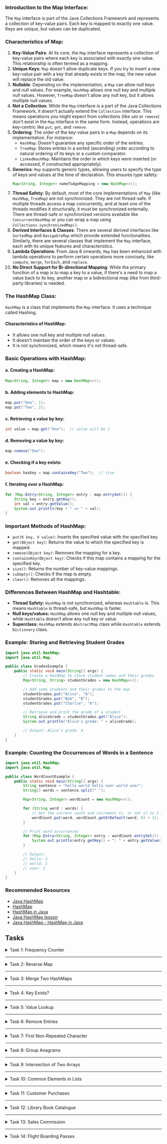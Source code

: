 ### Introduction to the Map Interface:
The `Map` interface is part of the Java Collections Framework and represents a collection of key-value pairs. 
Each key is mapped to exactly one value. Keys are unique, but values can be duplicated.

### Characteristics of Map:
1. **Key-Value Pairs**: At its core, the `Map` interface represents a collection of key-value pairs where each key is associated with exactly one value. This relationship is often termed as a mapping.
2. **Unique Keys**: `Map` doesn't allow duplicate keys. If you try to insert a new key-value pair with a key that already exists in the map, the new value will replace the old value.
3. **Nullable**: Depending on the implementation, a `Map` can allow null keys and null values. For example, `HashMap` allows one null key and multiple null values. However, `TreeMap` doesn't allow any null key, but it allows multiple null values.
4. **Not a Collection**: While the `Map` interface is a part of the Java Collections Framework, it doesn't actually extend the `Collection` interface. This means operations you might expect from collections (like `add` or `remove`) don't exist in the `Map` interface in the same form. Instead, operations are key-centric like `put`, `get`, and `remove`.
5. **Ordering**: The order of the key-value pairs in a `Map` depends on its implementation. For instance:
    - `HashMap`: Doesn't guarantee any specific order of the entries.
    - `TreeMap`: Stores entries in a sorted (ascending) order according to natural ordering of its keys or a custom comparator.
    - `LinkedHashMap`: Maintains the order in which keys were inserted (or accessed, if constructed appropriately).
6. **Generics**: `Map` supports generic types, allowing users to specify the type of keys and values at the time of declaration. This ensures type safety:
   ```java
   Map<String, Integer> nameToAgeMapping = new HashMap<>();
   ```
7. **Thread Safety**: By default, most of the core implementations of `Map` (like `HashMap`, `TreeMap`) are not synchronized. They are not thread-safe. If multiple threads access a map concurrently, and at least one of the threads modifies it structurally, it must be synchronized externally. There are thread-safe or synchronized versions available like `ConcurrentHashMap` or you can wrap a map using `Collections.synchronizedMap()`.
8. **Derived Interfaces & Classes**: There are several derived interfaces like `SortedMap` and `NavigableMap` which provide extended functionalities. Similarly, there are several classes that implement the `Map` interface, each with its unique features and characteristics.
9. **Lambda Operations**: From Java 8 onwards, `Map` has been enhanced with lambda operations to perform certain operations more concisely, like `compute`, `merge`, `forEach`, and `replace`.
10. **No Direct Support for Bi-directional Mapping**: While the primary function of a map is to map a key to a value, if there's a need to map a value back to its key, another map or a bidirectional map (like from third-party libraries) is needed.

### The HashMap Class:
`HashMap` is a class that implements the `Map` interface. It uses a technique called Hashing.

#### Characteristics of HashMap:
- It allows one null key and multiple null values.
- It doesn’t maintain the order of the keys or values.
- It is not synchronized, which means it's not thread-safe.

### Basic Operations with HashMap:
#### **a. Creating a HashMap:**
```java
Map<String, Integer> map = new HashMap<>();
```

#### **b. Adding elements to HashMap:**
```java
map.put("One", 1);
map.put("Two", 2);
```

#### **c. Retrieving a value by key:**
```java
int value = map.get("One");  // value will be 1
```

#### **d. Removing a value by key:**
```java
map.remove("One");
```

#### **e. Checking if a key exists:**
```java
boolean hasKey = map.containsKey("Two");  // true
```

#### **f. Iterating over a HashMap:**
```java
for (Map.Entry<String, Integer> entry : map.entrySet()) {
    String key = entry.getKey();
    int val = entry.getValue();
    System.out.println(key + " => " + val);
}
```

### Important Methods of HashMap:
- `put(K key, V value)`: Inserts the specified value with the specified key.
- `get(Object key)`: Returns the value to which the specified key is mapped.
- `remove(Object key)`: Removes the mapping for a key.
- `containsKey(Object key)`: Checks if this map contains a mapping for the specified key.
- `size()`: Returns the number of key-value mappings.
- `isEmpty()`: Checks if the map is empty.
- `clear()`: Removes all the mappings.

### Differences Between HashMap and Hashtable:
- **Thread Safety:** `HashMap` is not synchronized, whereas `Hashtable` is. This means `Hashtable` is thread-safe, but `HashMap` is faster.
- **Null keys/values:** `HashMap` allows one null key and multiple null values, while `Hashtable` doesn’t allow any null key or value.
- **Superclass:** `HashMap` extends `AbstractMap` class while `Hashtable` extends `Dictionary` class.

### **Example: Storing and Retrieving Student Grades**
```java
import java.util.HashMap;
import java.util.Map;

public class GradesExample {
    public static void main(String[] args) {
        // Create a HashMap to store student names and their grades
        Map<String, String> studentGrades = new HashMap<>();

        // Add some students and their grades to the map
        studentGrades.put("Alice", "A");
        studentGrades.put("Bob", "B");
        studentGrades.put("Charlie", "A");

        // Retrieve and print the grade of a student
        String aliceGrade = studentGrades.get("Alice");
        System.out.println("Alice's grade: " + aliceGrade);

        // Output: Alice's grade: A
    }
}
```

### **Example: Counting the Occurrences of Words in a Sentence**
```java
import java.util.HashMap;
import java.util.Map;

public class WordCountExample {
    public static void main(String[] args) {
        String sentence = "hello world hello user world user";
        String[] words = sentence.split(" ");

        Map<String, Integer> wordCount = new HashMap<>();

        for (String word : words) {
            // Get the current count and increment it, or set it to 1 if the word isn't in the map yet
            wordCount.put(word, wordCount.getOrDefault(word, 0) + 1);
        }

        // Print word occurrences
        for (Map.Entry<String, Integer> entry : wordCount.entrySet()) {
            System.out.println(entry.getKey() + ": " + entry.getValue());
        }

        // Output:
        // hello: 2
        // world: 2
        // user: 2
    }
}
```


### Recommended Resources
- [Java HashMap](https://www.w3schools.com/java/java_hashmap.asp)
- [HashMap](https://www.javatpoint.com/java-hashmap)
- [HashMap in Java](https://www.geeksforgeeks.org/java-util-hashmap-in-java-with-examples)
- [Java HashMap lesson](https://www.programiz.com/java-programming/hashmap)
- [Java HashMap - HashMap in Java](https://www.digitalocean.com/community/tutorials/java-hashmap)


## Tasks

<details>
  <summary>Task 1: Frequency Counter</summary>
<pre style="background-color: #333; color: lime; padding: 10px; border-radius: 5px;">

# Frequency Counter
## Description:
Write a program that takes a list of words and returns a `HashMap` containing each word as a key and its frequency as the corresponding value.

### _Inputs & Outputs:_
#### _Sample Input 1:_
["apple", "banana", "apple", "orange"]

#### _Sample Output 1:_
{apple=2, banana=1, orange=1}

#### _Sample Input 2:_
["cat", "dog", "cat", "fish", "dog", "dog"]

#### _Sample Output 2:_
{cat=2, dog=3, fish=1}

</pre>
</details>

---

<details>
  <summary>Task 2: Reverse Map</summary>
<pre style="background-color: #333; color: lime; padding: 10px; border-radius: 5px;">

# Reverse Map
## Description:
Write a program that reverses the key-value pairs of a given `HashMap`. If there are duplicate values, keep any one key-value pair.

### _Inputs & Outputs:_
#### _Sample Input 1:_
{1="A", 2="B", 3="A"}

#### _Sample Output 1:_
{A=3, B=2}

#### _Sample Input 2:_
{1="X", 2="Y", 3="Z"}

#### _Sample Output 2:_
{X=1, Y=2, Z=3}

</pre>
</details>

---

<details>
  <summary>Task 3: Merge Two HashMaps</summary>
<pre style="background-color: #333; color: lime; padding: 10px; border-radius: 5px;">

# Merge Two HashMaps
## Description:
Write a program that merges two `HashMaps` into one. If a key is present in both the maps, append the value from the second map to the value in the first map.

### _Inputs & Outputs:_
#### _Sample Input 1:_
Map1: {a="apple", b="banana"}
Map2: {b="berry", c="cherry"}

#### _Sample Output 1:_
{a="apple", b="bananaberry", c="cherry"}

#### _Sample Input 2:_
Map1: {x="xenon", y="yttrium"}
Map2: {y="yellow", z="zinc"}

#### _Sample Output 2:_
{x="xenon", y="yttriumyellow", z="zinc"}

</pre>
</details>

---

<details>
  <summary>Task 4: Key Exists?</summary>
<pre style="background-color: #333; color: lime; padding: 10px; border-radius: 5px;">

# Key Exists?
## Description:
Write a program that checks if a given key is present in a `HashMap`. Return `true` if present, otherwise `false`.

### _Inputs & Outputs:_
#### _Sample Input 1:_
HashMap: {1="One", 2="Two", 3="Three"}
Key: 2

#### _Sample Output 1:_
true

#### _Sample Input 2:_
HashMap: {A="Alpha", B="Bravo", C="Charlie"}
Key: D

#### _Sample Output 2:_
false

</pre>
</details>

---

<details>
  <summary>Task 5: Value Lookup</summary>
<pre style="background-color: #333; color: lime; padding: 10px; border-radius: 5px;">

# Value Lookup
## Description:
Write a program that retrieves the key(s) associated with a given value in a `HashMap`. Return a list of all keys that have the specified value.

### _Inputs & Outputs:_
#### _Sample Input 1:_
HashMap: {1="Blue", 2="Red", 3="Green", 4="Blue", 5="Yellow"}
Value: "Blue"

#### _Sample Output 1:_
[1, 4]

#### _Sample Input 2:_
HashMap: {A="Dog", B="Cat", C="Dog", D="Bird"}
Value: "Dog"

#### _Sample Output 2:_
[A, C]

</pre>
</details>

---

<details>
  <summary>Task 6: Remove Entries</summary>
<pre style="background-color: #333; color: lime; padding: 10px; border-radius: 5px;">

# Remove Entries
## Description:
Write a program that removes all entries in a `HashMap` where the value matches a specified string.

### _Inputs & Outputs:_
#### _Sample Input 1:_
HashMap: {1="Apple", 2="Banana", 3="Apple", 4="Cherry"}
Value to Remove: "Apple"

#### _Sample Output 1:_
{2="Banana", 4="Cherry"}

#### _Sample Input 2:_
HashMap: {A="Hello", B="World", C="Hello", D="Java"}
Value to Remove: "Hello"

#### _Sample Output 2:_
{B="World", D="Java"}

</pre>
</details>

---

<details>
  <summary>Task 7: First Non-Repeated Character</summary>
<pre style="background-color: #333; color: lime; padding: 10px; border-radius: 5px;">

# First Non-Repeated Character
## Description:
Write a program that finds the first non-repeated character in a given string using a `HashMap`.

### _Inputs & Outputs:_
#### _Sample Input 1:_
String: "swiss"

#### _Sample Output 1:_
"w"

#### _Sample Input 2:_
String: "repetition"

#### _Sample Output 2:_
"r"

</pre>
</details>

---

<details>
  <summary>Task 8: Group Anagrams</summary>
<pre style="background-color: #333; color: lime; padding: 10px; border-radius: 5px;">

# Group Anagrams
## Description:
Given a list of strings, group anagrams together. An Anagram is a word or phrase formed by rearranging the letters of a different word or phrase, using all the original letters exactly once.

### _Inputs & Outputs:_
#### _Sample Input 1:_
["bat", "tab", "rat", "tar", "atb", "art"]

#### _Sample Output 1:_
[["bat", "tab", "atb"], ["rat", "tar", "art"]]

#### _Sample Input 2:_
["listen", "enlist", "rat", "tar", "silent"]

#### _Sample Output 2:_
[["listen", "enlist", "silent"], ["rat", "tar"]]

</pre>
</details>

---

<details>
  <summary>Task 9: Intersection of Two Arrays</summary>
<pre style="background-color: #333; color: lime; padding: 10px; border-radius: 5px;">

# Intersection of Two Arrays
## Description:
Given two arrays, write a program to compute their intersection using a `HashMap`. The result can be in any order.

### _Inputs & Outputs:_
#### _Sample Input 1:_
Array1: [1, 2, 2, 1]
Array2: [2, 2]

#### _Sample Output 1:_
[2, 2]

#### _Sample Input 2:_
Array1: [4, 9, 5]
Array2: [9, 4, 9, 8, 4]

#### _Sample Output 2:_
[4, 9]

**Note:** Each element in the result should appear as many times as it shows in both arrays. The result can be in different order.

</pre>
</details>

---

<details>
  <summary>Task 10: Common Elements in Lists</summary>
<pre style="background-color: #333; color: lime; padding: 10px; border-radius: 5px;">

# Common Elements in Lists
## Description:
Given two lists, return a list of common elements between them. Use a `HashMap` for efficient lookup.

### _Inputs & Outputs:_
#### _Sample Input 1:_
List1: [1, 2, 3, 4, 5]
List2: [4, 5, 6, 7, 8]

#### _Sample Output 1:_
[4, 5]

#### _Sample Input 2:_
List1: ["apple", "banana", "cherry"]
List2: ["date", "banana", "fig", "apple"]

#### _Sample Output 2:_
["apple", "banana"]

</pre>
</details>

---

<details>
  <summary>Task 11: Customer Purchases</summary>
<pre style="background-color: #333; color: lime; padding: 10px; border-radius: 5px;">

# Customer Purchases
## Description:
You are a software developer at a local retail store. Your task is to create a program to keep track of the total amount each customer has spent. Whenever a purchase is made, update the total for that customer.

### _Inputs & Outputs:_
#### _Sample Input 1:_
Customer: "Alice"
Purchase Amount: 50

#### _Sample Output 1:_
{"Alice": 50}

#### _Sample Input 2:_
Customer: "Bob"
Purchase Amount: 20

#### _Sample Input 3:_
Customer: "Alice"
Purchase Amount: 30

#### _Sample Output 3:_
{"Alice": 80, "Bob": 20}

</pre>
</details>

---

<details>
  <summary>Task 12: Library Book Catalogue</summary>
<pre style="background-color: #333; color: lime; padding: 10px; border-radius: 5px;">

# Library Book Catalogue
## Description:
You're tasked to create a catalogue for a local library. For each book, you need to store the ISBN and its title. Design a program that allows you to add, remove, and look up a book by its ISBN.

### _Inputs & Outputs:_
#### _Sample Input 1:_
Action: Add
ISBN: "123-456-789"
Title: "Moby Dick"

#### _Sample Output 1:_
{"123-456-789": "Moby Dick"}

#### _Sample Input 2:_
Action: Lookup
ISBN: "123-456-789"

#### _Sample Output 2:_
"Moby Dick"

</pre>
</details>

---

<details>
  <summary>Task 13: Sales Commission</summary>
<pre style="background-color: #333; color: lime; padding: 10px; border-radius: 5px;">

# Sales Commission
## Description:
You work in the finance department of a sales company. The company wants to reward its best salespeople with bonuses. Each salesperson has a unique ID. For every sale, you should update the total sales for each salesperson. At the end of the month, retrieve the IDs of salespeople whose total sales exceed a certain threshold.

### _Inputs & Outputs:_
#### _Sample Input 1:_
Salesperson ID: 101
Sale Amount: 500

#### _Sample Output 1:_
{101: 500}

#### _Sample Input 2:_
Salesperson ID: 102
Sale Amount: 700

#### _Sample Input 3:_
Salesperson ID: 101
Sale Amount: 600

#### _Sample Output 3:_
{101: 1100, 102: 700}

#### _Sample Input 4:_
Threshold: 1000

#### _Sample Output 4:_
[101]

</pre>
</details>

---

<details>
  <summary>Task 14: Flight Boarding Passes</summary>
<pre style="background-color: #333; color: lime; padding: 10px; border-radius: 5px;">

# Flight Boarding Passes
## Description:
You're developing a system for an airline. Each passenger has a unique ticket number, and for each ticket, you need to store the flight number. Design a program that allows you to assign a flight to a ticket, remove a ticket, and retrieve the flight for a given ticket number.

### _Inputs & Outputs:_
#### _Sample Input 1:_
Action: Assign
Ticket Number: "A1234"
Flight Number: "FL789"

#### _Sample Output 1:_
{"A1234": "FL789"}

#### _Sample Input 2:_
Action: Retrieve
Ticket Number: "A1234"

#### _Sample Output 2:_
"FL789"

</pre>
</details>

